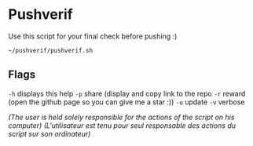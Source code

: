 # Pushverif

Use this script for your final check before pushing :)

`~/pushverif/pushverif.sh`

## Flags
`-h`	displays this help
`-p`	share (display and copy link to the repo
`-r`	reward (open the github page so you can give me a star :))
`-u`	update
`-v`	verbose


*(The user is held solely responsible for the actions of the script on his computer)*
*(L'utilisateur est tenu pour seul responsable des actions du script sur son ordinateur)*
